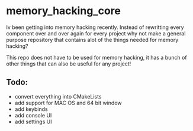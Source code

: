 # memory_hacking_core
Iv been getting into memory hacking recently. Instead of rewritting every component over and over again for every 
project why not make a general purpose repository that contains alot of the things needed for memory hacking?

This repo does not have to be used for memory hacking, it has a bunch of other things that can also be useful for any project!

## Todo:
- convert everything into CMakeLists
- add support for MAC OS and 64 bit window
- add keybinds
- add console UI
- add settings UI